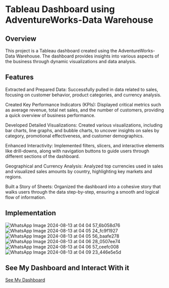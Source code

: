 # Tableau Dashboard using AdventureWorks-Data Warehouse

## Overview
This project is a Tableau dashboard created using the AdventureWorks-Data Warehouse. 
The dashboard provides insights into various aspects of the business through dynamic visualizations and data analysis.

## Features
Extracted and Prepared Data: Successfully pulled in data related to sales, focusing on customer behavior, product categories, and currency analysis.

Created Key Performance Indicators (KPIs): Displayed critical metrics such as average revenue, total net sales, and the number of customers, providing a quick overview of business performance.

Developed Detailed Visualizations: Created various visualizations, including bar charts, line graphs, and bubble charts, to uncover insights on sales by category, promotional effectiveness, and customer demographics.

Enhanced Interactivity: Implemented filters, slicers, and interactive elements like drill-downs, along with navigation buttons to guide users through different sections of the dashboard.

Geographical and Currency Analysis: Analyzed top currencies used in sales and visualized sales amounts by country, highlighting key markets and regions.

Built a Story of Sheets: Organized the dashboard into a cohesive story that walks users through the data step-by-step, ensuring a smooth and logical flow of information.

## Implementation
![WhatsApp Image 2024-08-13 at 04 04 57_6b058d76](https://github.com/user-attachments/assets/0fe837f4-c125-4e37-a7d8-fb6746093042)
![WhatsApp Image 2024-08-13 at 04 05 24_fc9f1927](https://github.com/user-attachments/assets/2c507ead-4575-4938-81ff-76a03d1bfc3d)
![WhatsApp Image 2024-08-13 at 04 05 56_baafe278](https://github.com/user-attachments/assets/e58c7bdc-9d0a-4133-975e-e58c0cdab665)
![WhatsApp Image 2024-08-13 at 04 06 28_0507ee74](https://github.com/user-attachments/assets/edc13bc7-0215-47b1-b7b5-d8bc0839167e)
![WhatsApp Image 2024-08-13 at 04 06 57_ceefc008](https://github.com/user-attachments/assets/dbe73ab0-de78-4c88-a5ca-c0fc8913a994)
![WhatsApp Image 2024-08-13 at 04 09 23_446e5e5d](https://github.com/user-attachments/assets/ed26a4cf-012a-435e-863a-4fcf22d2ae83)

## See My Dashboard and Interact With it
[See My Dashboard](https://public.tableau.com/app/profile/omar.zahran6549/viz/AdventureWorksDWH_17235189283610/Sales)
